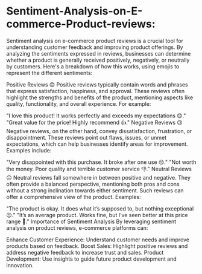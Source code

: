 # Sentiment-Analysis-on-E-commerce-Product-reviews: 

Sentiment analysis on e-commerce product reviews is a crucial tool for understanding customer feedback and improving product offerings. By analyzing the sentiments expressed in reviews, businesses can determine whether a product is generally received positively, negatively, or neutrally by customers. Here's a breakdown of how this works, using emojis to represent the different sentiments:

Positive Reviews 😊
Positive reviews typically contain words and phrases that express satisfaction, happiness, and approval. These reviews often highlight the strengths and benefits of the product, mentioning aspects like quality, functionality, and overall experience. For example:

"I love this product! It works perfectly and exceeds my expectations 😊."
"Great value for the price! Highly recommend 👍."
Negative Reviews 😢
Negative reviews, on the other hand, convey dissatisfaction, frustration, or disappointment. These reviews point out flaws, issues, or unmet expectations, which can help businesses identify areas for improvement. Examples include:

"Very disappointed with this purchase. It broke after one use 😢."
"Not worth the money. Poor quality and terrible customer service 👎."
Neutral Reviews 😐
Neutral reviews fall somewhere in between positive and negative. They often provide a balanced perspective, mentioning both pros and cons without a strong inclination towards either sentiment. Such reviews can offer a comprehensive view of the product. Examples:

"The product is okay. It does what it’s supposed to, but nothing exceptional 😐."
"It’s an average product. Works fine, but I’ve seen better at this price range 🤔."
Importance of Sentiment Analysis
By leveraging sentiment analysis on product reviews, e-commerce platforms can:

Enhance Customer Experience: Understand customer needs and improve products based on feedback.
Boost Sales: Highlight positive reviews and address negative feedback to increase trust and sales.
Product Development: Use insights to guide future product development and innovation.
